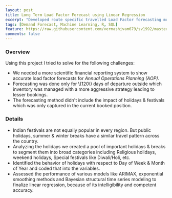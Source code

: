 ```yaml
---
layout: post
title: Long Term Load Factor Forecast using Linear Regression
excerpt: "Developed route specific travelled Load Factor forecasting models for future 365 days of departure."
tags: [Demand Forecast, Machine Learning, R, SQL]
feature: https://raw.githubusercontent.com/vermashivam679/sv1992/master/assets/img/time_series.png
comments: false
---
```



### Overview  
Using this project I tried to solve for the following challenges:  
- We needed a more scientific financial reporting system to show accurate load factor forecasts for *Annual Operations Planning (AOP)*.  
- Forecasting was done only for \\(120\\) days of departure outside which inventory was managed with a more aggressive strategy leading to lesser bookings.  
- The forecasting method didn't include the impact of holidays & festivals which was only captured in the current booked position.  

### Details  
- Indian festivals are not equally popular in every region. But public holidays, summer & winter breaks have a similar travel pattern across the country.  
- Analyzing the holidays we created a pool of important holidays & breaks to segment them into broad categories including Religious holidays, weekend holidays, Special festivals like Diwali/Holi, etc.  
- Identified the behavior of holidays with respect to Day of Week & Month of Year and coded that into the variables.  
- Assessed the performance of various models like ARIMAX, exponential smoothing methods and Bayesian structural time series modeling to finalize linear regression, because of its intelligibility and competent accuracy.  








